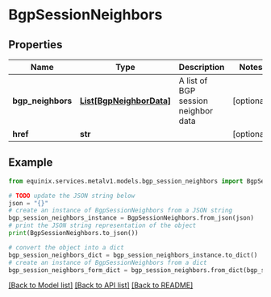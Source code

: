 # BgpSessionNeighbors


## Properties

Name | Type | Description | Notes
------------ | ------------- | ------------- | -------------
**bgp_neighbors** | [**List[BgpNeighborData]**](BgpNeighborData.md) | A list of BGP session neighbor data | [optional] 
**href** | **str** |  | [optional] 

## Example

```python
from equinix.services.metalv1.models.bgp_session_neighbors import BgpSessionNeighbors

# TODO update the JSON string below
json = "{}"
# create an instance of BgpSessionNeighbors from a JSON string
bgp_session_neighbors_instance = BgpSessionNeighbors.from_json(json)
# print the JSON string representation of the object
print(BgpSessionNeighbors.to_json())

# convert the object into a dict
bgp_session_neighbors_dict = bgp_session_neighbors_instance.to_dict()
# create an instance of BgpSessionNeighbors from a dict
bgp_session_neighbors_form_dict = bgp_session_neighbors.from_dict(bgp_session_neighbors_dict)
```
[[Back to Model list]](../README.md#documentation-for-models) [[Back to API list]](../README.md#documentation-for-api-endpoints) [[Back to README]](../README.md)


